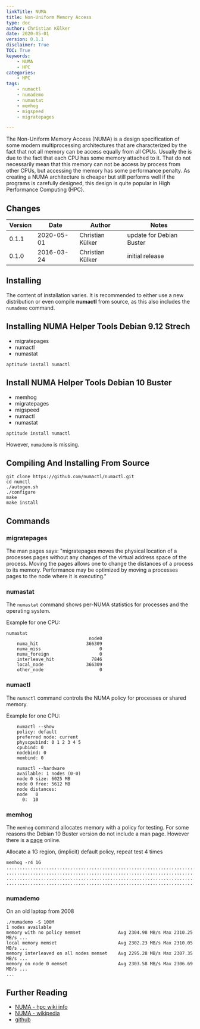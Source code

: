 ```yaml
---
linkTitle: NUMA
title: Non-Uniform Memory Access
type: doc
author: Christian Külker
date: 2020-05-01
version: 0.1.1
disclaimer: True
TOC: True
keywords:
    - NUMA
    - HPC
categories:
    - HPC
tags:
    - numactl
    - numademo
    - numastat
    - memhog
    - migspeed
    - migratepages

---
```


The Non-Uniform Memory Access (NUMA) is a design specification of some modern
multiprocessing architectures that are characterized by the fact that not all
memory can be access equally from all CPUs. Usually the is due to the fact
that each CPU has some memory attached to it. That do not necessarily mean that
this memory can not be access by process from other CPUs, but accessing the
memory has some performance penalty. As creating a NUMA architecture is cheaper
but still performs well if the programs is carefully designed, this design 
is quite popular in High Performance Computing (HPC).

## Changes

| Version | Date       | Author           | Notes                             |
| ------- | ---------- | ---------------- | --------------------------------- |
| 0.1.1   | 2020-05-01 | Christian Külker | update for Debian Buster          |
| 0.1.0   | 2016-03-24 | Christian Külker | initial release                   |

## Installing

The content of installation varies. It is recommended to either
use a new distribution or even compile **numactl** from source,
as this also includes the `numademo` command.

## Installing NUMA Helper Tools Debian 9.12 Strech

* migratepages
* numactl
* numastat

```shell
aptitude install numactl
```

## Install NUMA Helper Tools Debian 10 Buster

* memhog
* migratepages
* migspeed
* numactl
* numastat

```shell
aptitude install numactl
```

However, `numademo` is missing.

## Compiling And Installing From Source

```shell
git clone https://github.com/numactl/numactl.git
cd numctl
./autogen.sh
./configure
make
make install
```

## Commands

### migratepages

The man pages says: "migratepages  moves  the  physical  location of a
processes pages without any changes of the virtual address space of the
process. Moving the pages allows one to change the distances of a process to
its memory. Performance may be optimized by moving a processes pages to the
node where it is executing."

### numastat

The `numastat` command shows per-NUMA statistics for processes and the
operating system.

Example for one CPU:

```
numastat
                               node0
    numa_hit                  366309
    numa_miss                      0
    numa_foreign                   0
    interleave_hit              7846
    local_node                366309
    other_node                     0
```

### numactl

The `numactl` command controls the NUMA policy for processes or shared memory.


Example for one CPU:

```
    numactl --show
    policy: default
    preferred node: current
    physcpubind: 0 1 2 3 4 5
    cpubind: 0
    nodebind: 0
    membind: 0

    numactl --hardware
    available: 1 nodes (0-0)
    node 0 size: 6025 MB
    node 0 free: 5612 MB
    node distances:
    node   0
      0:  10
```

### memhog

The `memhog` command allocates memory with a policy for testing.  For some
reasons the Debian 10 Buster version do not include a man page.  However there
is a [page](http://man7.org/linux/man-pages/man8/memhog.8.html) online.

Allocate a 1G region, (implicit) default policy, repeat test 4 times
```
memhog -r4 1G
...............................................................................
...............................................................................
...............................................................................
...............................................................................
```

### numademo

On an old laptop from 2008

```shell
./numademo -S 100M
1 nodes available
memory with no policy memset              Avg 2304.98 MB/s Max 2310.25 MB/s ...
local memory memset                       Avg 2302.23 MB/s Max 2310.05 MB/s ...
memory interleaved on all nodes memset    Avg 2295.28 MB/s Max 2307.35 MB/s ...
memory on node 0 memset                   Avg 2303.58 MB/s Max 2306.69 MB/s ...
...

```

## Further Reading

* [NUMA - hpc wiki info](https://hpc-wiki.info/hpc/NUMA)
* [NUMA - wikipedia](https://en.wikipedia.org/wiki/Non-uniform_memory_access)
* [github](https://github.com/numactl/numactl)


